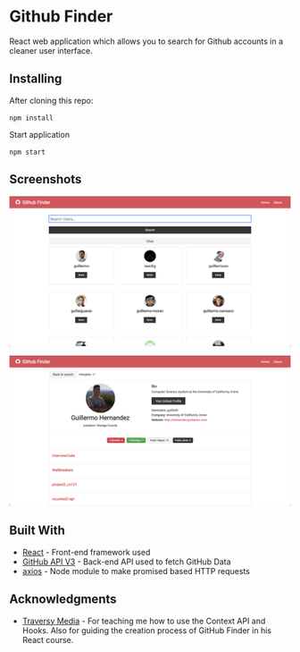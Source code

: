 # Github Finder

React web application which allows you to search for Github accounts in a cleaner user interface.

## Installing

After cloning this repo:

```
npm install
```

Start application

```
npm start
```

## Screenshots

![Alt text](/screenshots/home.png?raw=true 'Search Page')

![Alt text](/screenshots/profile.png?raw=true 'Profile Page')

## Built With

-   [React](https://reactjs.org/docs/getting-started.html) - Front-end framework used
-   [GitHub API V3](https://developer.github.com/v3/) - Back-end API used to fetch GitHub Data
-   [axios](https://github.com/axios/axios) - Node module to make promised based HTTP requests

## Acknowledgments

-   [Traversy Media](https://github.com/bradtraversy) - For teaching me how to use the Context API and Hooks. Also for guiding the creation process of GitHub Finder in his React course.
